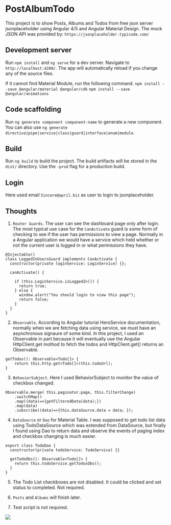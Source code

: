 # PostAlbumTodo

This project is to show Posts, Albums and Todos from free json server jsonplaceholder using Angular 4/5 and Angular Material Design. The mock JSON API was provided by: `https://jsonplaceholder.typicode.com/ `

## Development server

Run `npm install` and `ng serve` for a dev server. Navigate to `http://localhost:4200/`. The app will automatically reload if you change any of the source files.

If it cannot find Material Module, run the following command.
`npm install --save @angular/material @angular/cdk`
`npm install --save @angular/animations`

## Code scaffolding

Run `ng generate component component-name` to generate a new component. You can also use `ng generate directive|pipe|service|class|guard|interface|enum|module`.

## Build

Run `ng build` to build the project. The build artifacts will be stored in the `dist/` directory. Use the `-prod` flag for a production build.

## Login

Here used email `Sincere@april.biz` as user to login to jsonplaceholder.

## Thoughts

1. `Router Guards`. The user can see the dashboard page only after login. The most typical use case for the `CanActivate` guard is some form of checking to see if the user has permissions to view a page. Normally in a Angular application we would have a service which held whether or not the current user is logged in or what permissions they have.
```
@Injectable()
class LoggedInUsersGuard implements CanActivate { 
  constructor(private loginService: LoginService) {}; 

  canActivate() {
    
    if (this.LoginService.isLoggedIn()) { 
      return true;
    } else {
      window.alert("You should login to view this page"); 
      return false;
    }
  }
}
```
2. `Observable`. According to Angular tutorial HeroService documentation, normally when we are fetching data using service, we must have an asynchronous signaure of some kind. In this project, I used an Observable in part because it will eventually use the Angular HttpClient.get mothod to fetch the todos and HttpClient.get() returns an Observable.
```
getTodos(): Observable<Todo[]> {
    return this.http.get<Todo[]>(this.todoUrl);
}
```

3. `BehaviorSubject`. Here I used BehaviorSubject to monitor the value of checkbox changed.
```
Observable.merge( this.paginator.page, this.filterChange)
    .switchMap()
    .map((data)=>{getFilteredData(data);})
    .map(data)
    .subscribe((data)=>{this.dataSource.data = data; });
```

4. `DataSource` or `Dao` for Material Table. I was supposed to get todo list data using TodoDataSource which was extended from DataSource, but finally I found using Dao to return data and observe the events of paging index and checkbox changing is much easier.
```
export class TodoDao {
  constructor(private todoService: TodoService) {}

  getTodoObs(): Observable<Todo[]> {
    return this.todoService.getTodosObs();
  }
}
```
5. The Todo List checkboxes are not disabled. It could be clicked and set status to completed. Not required.

6. `Posts` and `Albums` will finish later.

7. Test script is not required.

![](./assets/demo.png)
